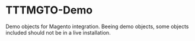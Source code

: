 # TTTMGTO-Demo
Demo objects for Magento integration.
Beeing demo objects, some objects included should not be in a live installation.
